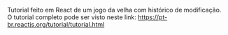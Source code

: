 Tutorial feito em React de um jogo da velha com histórico de modificação.
O tutorial completo pode ser visto neste link: https://pt-br.reactjs.org/tutorial/tutorial.html
 